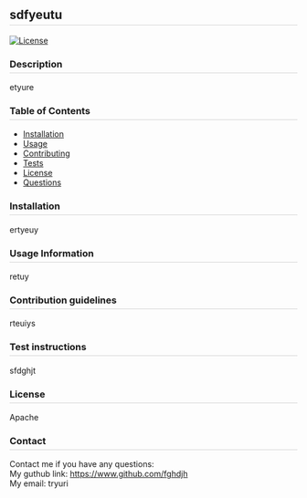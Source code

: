 
<style>
  h2, h3 {
    border-bottom: 1px solid #d3d3d3;
    padding-bottom: 5px;
  }
</style>
<h2>sdfyeutu</h2>

[![License](https://img.shields.io/badge/License-Apache%202.0-blue.svg)](https://opensource.org/licenses/Apache-2.0)

<h3>Description</h3>
etyure
<h3>Table of Contents</h3>
<ul>
  <li><a href="#install">Installation</a></li>
  <li><a href="#usage">Usage</a></li>
  <li><a href="#contribution">Contributing</a></li>
  <li><a href="#test">Tests</a></li>
  <li><a href="#license">License</a></li>
  <li><a href="#contact">Questions</a></li>
</ul>
<h3 id="install">Installation</h3>
ertyeuy
<h3 id="usage">Usage Information</h3>
retuy
<h3 id="contribution">Contribution guidelines</h3>
rteuiys
<h3 id="test">Test instructions</h3>
sfdghjt
<h3 id="license">License</h3>
Apache
<h3 id="contact">Contact</h3>
Contact me if you have any questions:<br>
My guthub link: <a href="https://www.github.com/fghdjh">https://www.github.com/fghdjh</a><br>
My email: tryuri
